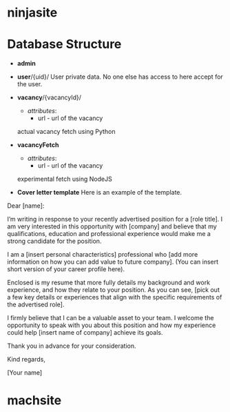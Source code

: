 # ninjasite


Database Structure
==================

* **admin**

* **user**/{uid}/
  User private data. No one else has access to here accept for the user.

* **vacancy**/{vacancyId}/
  * _attributes_:
    * url - url of the vacancy

  actual vacancy fetch using Python

* **vacancyFetch**
  * _attributes_:
    * url - url of the vacancy

  experimental fetch using NodeJS





* **Cover letter template**
Here is an example of the template.


Dear [name]:

I’m writing in response to your recently advertised position for a [role title]. I am very interested in this opportunity with [company] and believe that my qualifications, education and professional experience would make me a strong candidate for the position.

I am a [insert personal characteristics] professional who [add more information on how you can add value to future company]. (You can insert short version of your career profile here).

Enclosed is my resume that more fully details my background and work experience, and how they relate to your position. As you can see, [pick out a few key details or experiences that align with the specific requirements of the advertised role].

I firmly believe that I can be a valuable asset to your team. I welcome the opportunity to speak with you about this position and how my experience could help [insert name of company] achieve its goals.

Thank you in advance for your consideration.

Kind regards,

[Your name]



# machsite
